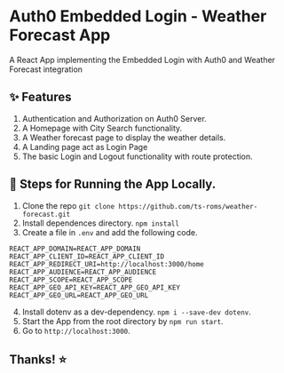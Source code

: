 
# Auth0 Embedded Login - Weather Forecast App

A React App implementing the Embedded Login with Auth0 and Weather Forecast integration
## :sparkles: Features
1. Authentication and Authorization on Auth0 Server.
2. A Homepage with City Search functionality.
3. A Weather forecast page to display the weather details.
4. A Landing page act as Login Page
5. The basic Login and Logout functionality with route protection.

## :footprints: Steps for Running the App Locally.
1. Clone the repo `git clone https://github.com/ts-roms/weather-forecast.git`
2. Install dependences directory. `npm install`
3. Create a file in `.env` and add the following code.

```.env
REACT_APP_DOMAIN=REACT_APP_DOMAIN
REACT_APP_CLIENT_ID=REACT_APP_CLIENT_ID
REACT_APP_REDIRECT_URI=http://localhost:3000/home
REACT_APP_AUDIENCE=REACT_APP_AUDIENCE
REACT_APP_SCOPE=REACT_APP_SCOPE
REACT_APP_GEO_API_KEY=REACT_APP_GEO_API_KEY
REACT_APP_GEO_URL=REACT_APP_GEO_URL
```

4. Install dotenv as a dev-dependency. `npm i --save-dev dotenv`.
5. Start the App from the root directory by `npm run start`.
6. Go to `http://localhost:3000`.

## Thanks! :star: